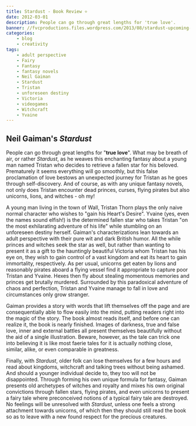 ```yaml
---
title: Stardust - Book Review ⭐
date: 2012-03-01
description: People can go through great lengths for 'true love'.
banner: //fvcproductions.files.wordpress.com/2013/08/stardust-upcoming-movies-122591_1280_1024.jpg?w=1024&h=435&crop=1
categories:
    - blog
    - creativity
tags:
    - adult perspective
    - Fairy
    - Fantasy
    - fantasy novels
    - Neil Gaiman
    - Stardust
    - Tristan
    - unforeseen destiny
    - Victoria
    - videogames
    - Witchcraft
    - Yvaine
---
```


## Neil Gaiman's _Stardust_

People can go through great lengths for "**true love**". What may be breath of air, or rather _Stardust_, as he weaves this enchanting fantasy about a young man named Tristan who decides to retrieve a fallen star for his beloved. Prematurely it seems everything will go smoothly, but this false proclamation of love bestows an unexpected journey for Tristan as he goes through self-discovery. And of course, as with any unique fantasy novels, not only does Tristan encounter dead princes, curses, flying pirates but also unicorns, lions, and witches - oh my!

A young man living in the town of Wall, Tristan Thorn plays the only naive normal character who wishes to "gain his Heart's Desire". Yvaine (yes, even the names sound elfish!) is the determined fallen star who takes Tristan "on the most exhilarating adventure of his life" while stumbling on an unforeseen destiny herself. Gaiman's characterizations lean towards an adult perspective with their pure wit and dark British humor. All the while princes and witches seek the star as well, but rather than wanting to present it as a gift to the hauntingly beautiful Victoria whom Tristan has his eye on, they wish to gain control of a vast kingdom and eat its heart to gain immortality, respectively. As per usual, unicorns get eaten by lions and reasonably pirates aboard a flying vessel find it appropriate to capture poor Tristan and Yvaine. Hexes then fly about stealing momentous memories and princes get brutally murdered. Surrounded by this paradoxical adventure of chaos and perfection, Tristan and Yvaine manage to fall in love and circumstances only grow stranger.

Gaiman provides a story with words that lift themselves off the page and are consequentially able to flow easily into the mind, putting readers right into the magic of the story. The book almost reads itself, and before one can realize it, the book is nearly finished. Images of darkness, true and false love, inner and external battles all present themselves beautifully without the aid of a single illustration. Beware, however, as the tale can trick one into believing it is like most faerie tales for it is actually nothing close, similar, alike, or even comparable in greatness.

Finally, with _Stardust_, older folk can lose themselves for a few hours and read about kingdoms, witchcraft and talking trees without being ashamed. And should a younger individual decide to, they too will not be disappointed. Through forming his own unique formula for fantasy, Gaiman presents old archetypes of witches and royalty and mixes his own original convictions through fallen stars, flying pirates, and even unicorns to present a fairy tale where preconceived notions of a typical fairy tale are destroyed. No feelings will be unresolved with _Stardust_, unless one feels a strong attachment towards unicorns, of which then they should still read the book so as to leave with a new found respect for the precious creatures.
